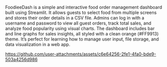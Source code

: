 FoodieeDash is a simple and interactive food order management dashboard built using Streamlit. It allows guests to select food from multiple screens and stores their order details in a CSV file. Admins can log in with a username and password to view all guest orders, track total sales, and analyze food popularity using visual charts. The dashboard includes bar and line graphs for sales insights, all styled with a clean orange (#FF9913) theme. It’s perfect for learning how to manage user input, file storage, and data visualization in a web app.

https://github.com/user-attachments/assets/c6e64256-2fe1-4fa0-bde9-503a4256d986

